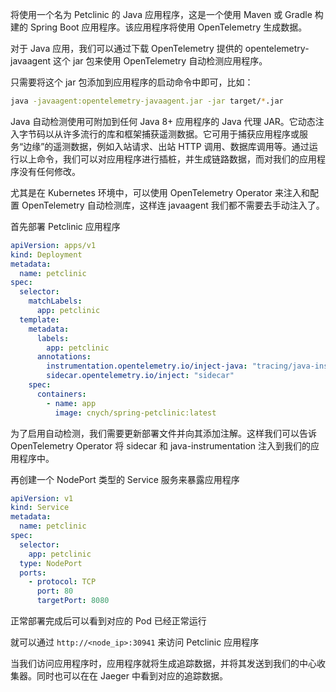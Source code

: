 将使用一个名为 Petclinic 的 Java 应用程序，这是一个使用 Maven 或 Gradle 构建的 Spring Boot 应用程序。该应用程序将使用 OpenTelemetry 生成数据。

对于 Java 应用，我们可以通过下载 OpenTelemetry 提供的 opentelemetry-javaagent 这个 jar 包来使用 OpenTelemetry 自动检测应用程序。

只需要将这个 jar 包添加到应用程序的启动命令中即可，比如：

```bash
java -javaagent:opentelemetry-javaagent.jar -jar target/*.jar
```

Java 自动检测使用可附加到任何 Java 8+ 应用程序的 Java 代理 JAR。它动态注入字节码以从许多流行的库和框架捕获遥测数据。它可用于捕获应用程序或服务“边缘”的遥测数据，例如入站请求、出站 HTTP 调用、数据库调用等。通过运行以上命令，我们可以对应用程序进行插桩，并生成链路数据，而对我们的应用程序没有任何修改。

尤其是在 Kubernetes 环境中，可以使用 OpenTelemetry Operator 来注入和配置 OpenTelemetry 自动检测库，这样连 javaagent 我们都不需要去手动注入了。

首先部署 Petclinic 应用程序

```yaml
apiVersion: apps/v1
kind: Deployment
metadata:
  name: petclinic
spec:
  selector:
    matchLabels:
      app: petclinic
  template:
    metadata:
      labels:
        app: petclinic
      annotations:
        instrumentation.opentelemetry.io/inject-java: "tracing/java-instrumentation"
        sidecar.opentelemetry.io/inject: "sidecar"
    spec:
      containers:
        - name: app
          image: cnych/spring-petclinic:latest
```

为了启用自动检测，我们需要更新部署文件并向其添加注解。这样我们可以告诉 OpenTelemetry Operator 将 sidecar 和 java-instrumentation 注入到我们的应用程序中。

再创建一个 NodePort 类型的 Service 服务来暴露应用程序

```yaml
apiVersion: v1
kind: Service
metadata:
  name: petclinic
spec:
  selector:
    app: petclinic
  type: NodePort
  ports:
    - protocol: TCP
      port: 80
      targetPort: 8080
```

正常部署完成后可以看到对应的 Pod 已经正常运行

就可以通过 `http://<node_ip>:30941` 来访问 Petclinic 应用程序

当我们访问应用程序时，应用程序就将生成追踪数据，并将其发送到我们的中心收集器。同时也可以在在 Jaeger 中看到对应的追踪数据。
